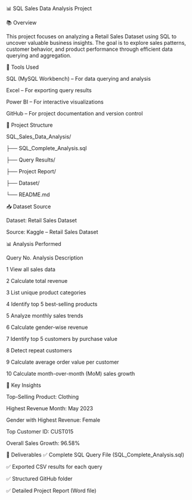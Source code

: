 📊 SQL Sales Data Analysis Project

📚 Overview

This project focuses on analyzing a Retail Sales Dataset using SQL to uncover valuable business insights. The goal is to explore sales patterns, customer behavior, and product performance through efficient data querying and aggregation.

🚀 Tools Used

SQL (MySQL Workbench) – For data querying and analysis

Excel – For exporting query results

Power BI  – For interactive visualizations

GitHub – For project documentation and version control

📂 Project Structure

SQL_Sales_Data_Analysis/

├── SQL_Complete_Analysis.sql       

├── Query Results/                 

├── Project Report/                

├── Dataset/                         

└── README.md                     

📥 Dataset Source

Dataset: Retail Sales Dataset

Source: Kaggle – Retail Sales Dataset

📊 Analysis Performed

Query No.	Analysis Description

1	View all sales data

2	Calculate total revenue

3	List unique product categories

4	Identify top 5 best-selling products

5	Analyze monthly sales trends

6	Calculate gender-wise revenue

7	Identify top 5 customers by purchase value

8	Detect repeat customers

9	Calculate average order value per customer

10	Calculate month-over-month (MoM) sales growth


🔑 Key Insights

Top-Selling Product: Clothing

Highest Revenue Month: May 2023

Gender with Highest Revenue: Female

Top Customer ID: CUST015

Overall Sales Growth: 96.58%

📁 Deliverables
✅ Complete SQL Query File (SQL_Complete_Analysis.sql)

✅ Exported CSV results for each query

✅ Structured GitHub folder

✅ Detailed Project Report (Word file)



